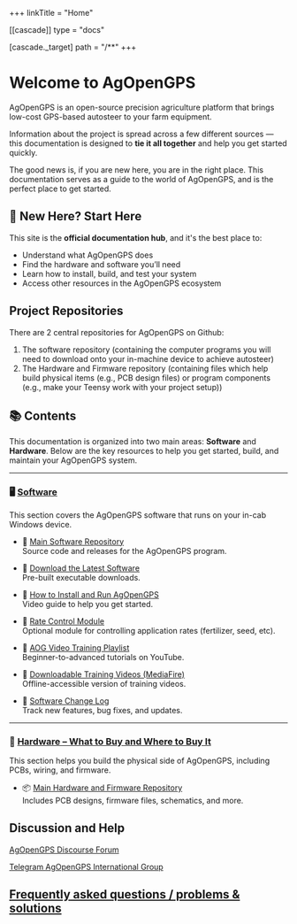 +++
linkTitle = "Home"

[[cascade]]
type = "docs"

[cascade._target]
path = "/**"
+++

# Welcome to AgOpenGPS 
AgOpenGPS is an open-source precision agriculture platform that brings low-cost GPS-based autosteer to your farm equipment.

Information about the project is spread across a few different sources — this documentation is designed to **tie it all together** and help you get started quickly.

The good news is, if you are new here, you are in the right place. This documentation serves as a guide to the world of AgOpenGPS, and is the perfect place to get started.

## 🧭 New Here? Start Here

This site is the **official documentation hub**, and it's the best place to:
- Understand what AgOpenGPS does
- Find the hardware and software you’ll need
- Learn how to install, build, and test your system
- Access other resources in the AgOpenGPS ecosystem

## Project Repositories
There are 2 central repositories for AgOpenGPS on Github:
1) The software repository (containing the computer programs you will need to download onto your in-machine device to achieve autosteer)
2) The Hardware and Firmware repository (containing files which help build physical items (e.g., PCB design files) or program components (e.g., make your Teensy work with your project setup))

## 📚 Contents

This documentation is organized into two main areas: **Software** and **Hardware**. Below are the key resources to help you get started, build, and maintain your AgOpenGPS system.

---

### 🖥️ [Software](software)

This section covers the AgOpenGPS software that runs on your in-cab Windows device.

- 🔗 [Main Software Repository](https://github.com/AgOpenGPS-Official/AgOpenGPS)  
  Source code and releases for the AgOpenGPS program.

- 💾 [Download the Latest Software](https://github.com/AgOpenGPS-Official/AgOpenGPS/releases)  
  Pre-built executable downloads.

- 🧰 [How to Install and Run AgOpenGPS](https://www.youtube.com/watch?v=bVo6HwYIdP4)  
  Video guide to help you get started.

- 🌾 [Rate Control Module](https://github.com/AgOpenGPS-Official/Rate_Control)  
  Optional module for controlling application rates (fertilizer, seed, etc).

- 🎥 [AOG Video Training Playlist](https://www.youtube.com/playlist?list=PL1N2N2XFHWW1fIDhb7koOa7hxH0LGppYc)  
  Beginner-to-advanced tutorials on YouTube.

- 💽 [Downloadable Training Videos (MediaFire)](https://www.mediafire.com/folder/wwcvo7zhdogh1/Videos)  
  Offline-accessible version of training videos.

- 📝 [Software Change Log](software/ChangeLog)  
  Track new features, bug fixes, and updates.

---

### 🔧 [Hardware – What to Buy and Where to Buy It](hardware)

This section helps you build the physical side of AgOpenGPS, including PCBs, wiring, and firmware.

- 📦 [Main Hardware and Firmware Repository](https://github.com/AgOpenGPS-Official/Boards)  
  Includes PCB designs, firmware files, schematics, and more.


## Discussion and Help

[AgOpenGPS Discourse Forum](https://discourse.agopengps.com/)

[Telegram AgOpenGPS International Group](https://t.me/agopengpsinternational)

## [Frequently asked questions / problems & solutions](software/FAQ)

